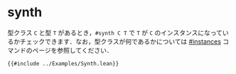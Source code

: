 # synth

型クラス `C` と型 `T` があるとき，`#synth C T` で `T` が `C` のインスタンスになっているかチェックできます．なお，型クラスが何であるかについては [#instances](./instances.md) コマンドのページを参照してください．

```lean
{{#include ../Examples/Synth.lean}}
```